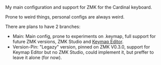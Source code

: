 My main configuration and support for ZMK for the Cardinal keyboard.

Prone to weird things, personal configs are always weird.

There are plans to have 2 branches:
-  Main: Main config, prone to experiments on .keymap, full support for future ZMK versions, ZMK Studio and [Keymap Editor](https://nickcoutsos.github.io/keymap-editor/).
-  Version-Pin: "Legazy" version, pinned on ZMK V0.3.0, support for Keymap Editor but no ZMK Studio, could implement it, but preffer to leave it alone (for now).
